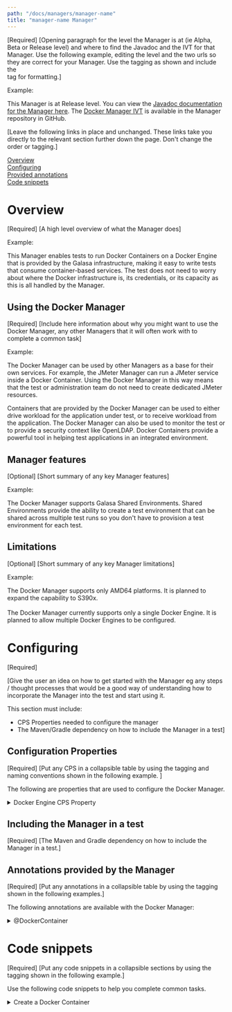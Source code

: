 ```yaml
---
path: "/docs/managers/manager-name"
title: "manager-name Manager"
---
```


[Required]
[Opening paragraph for the level the Manager is at (ie Alpha, Beta or Release level) and where to find the Javadoc and the IVT for that Manager. Use the following example, editing the level and the two urls so they are correct for your Manager. Use the tagging as shown and include the <br> tag for formatting.]

Example:

This Manager is at Release level. You can view the <a href="https://javadoc.galasa.dev/dev/galasa/docker/package-summary.html">Javadoc documentation for the Manager here</a>. The <a href="https://github.com/galasa-dev/managers/tree/main/galasa-managers-parent/galasa-managers-cloud-parent/dev.galasa.docker.manager.ivt">Docker Manager IVT</a> is available in the Manager repository in GitHub.<br>


[Leave the following links in place and unchanged. These links take you directly to the relevant section further down the page. Don't change the order or tagging.]

[Overview](#overview)<br>
[Configuring](#configuring)<br>
[Provided annotations](#annotations)<br>
[Code snippets](#codesnippets)<br>


# <a name="overview"></a>Overview

[Required]
[A high level overview of what the Manager does]

Example:

This Manager enables tests to run Docker Containers on a Docker Engine that is provided by the Galasa infrastructure, making it easy to write tests that consume container-based services. The test does not need to worry about where the Docker infrastructure is, its credentials, or its capacity as this is all handled by the Manager. 

## <a name="usage"></a>Using the Docker Manager 

[Required]
[Include here information about why you might want to use the Docker Manager, any other Managers that it will often work with to complete a common task]

Example:

The Docker Manager can be used by other Managers as a base for their own services.  For example, the JMeter Manager can run a JMeter service inside a Docker Container.  Using the Docker Manager in this way means that the test or administration team  do not need to create dedicated JMeter resources.

Containers that are provided by the Docker Manager can be used to either drive workload for the application under test, or to receive workload from the application. The Docker Manager can also be used to monitor the test or to provide a security context like  OpenLDAP. Docker Containers provide a powerful tool in helping test applications in an integrated environment.

## <a name="features"></a>Manager features

[Optional]
[Short summary of any key Manager features]

Example:

The Docker Manager supports Galasa Shared Environments.  Shared Environments provide  the ability to create a test environment that can be shared across multiple test runs  so you don't have to provision a test environment for each test.

## <a name="limitations"></a>Limitations

[Optional]
[Short summary of any key Manager limitations]

Example:

The Docker Manager supports only AMD64 platforms. It is planned to expand the capability to S390x. <br><br> The Docker Manager currently supports only a single Docker Engine.  It is planned to allow multiple Docker Engines to be configured. 

# <a name="configuring"></a>Configuring

[Required]

[Give the user an idea on how to get started with the Manager eg any steps / thought processes that would be a good way of understanding how to incorporate the Manager into the test and start using it.

This section must include:
- CPS Properties needed to configure the manager
- The Maven/Gradle dependency on how to include the Manager in a test]

## <a name="cpsproperties"></a>Configuration Properties

[Required]
[Put any CPS in a collapsible table by using the tagging and naming conventions shown in the following example. ]

The following are properties that are used to configure the Docker Manager.
 
 
<details>
<summary>Docker Engine CPS Property</summary>

| Property: | Docker Engine CPS Property |
| --------------------------------------- | :------------------------------------- |
| Name: | docker.engine.[engineId].hostname |
| Description: | Provides location of the Docker Engine |
| Required:  | Yes - the hostname of the Docker Engine must be provided |
| Default value: | None |
| Valid values: | A valid DNS name or IPv4/6 address |
| Examples: | <code>docker.engine.[engineId].hostname=docker.example.company.org<br> docker.engine.[engineId].hostname=192.168.2.3 </code> |

Currently, the Docker Manager supports only a single Docker Engine although it is planned to allow multiple Engines to be configured.<br> To allow local runs to access the local Docker Engine, you must add this property to the CPS and enable the TCP port of your local Docker Engine.<br> If the Docker Engine is not using the default TCP port, you must provide the *docker.engine.port* configuration property in the CPS.

</details>

## <a name="dependencies"></a>Including the Manager in a test

[Required]
[The Maven and Gradle dependency on how to include the Manager in a test.]

## <a name="annotations"></a>Annotations provided by the Manager

[Required]
[Put any annotations in a collapsible table by using the tagging shown in the following examples.]

The following annotations are available with the Docker Manager:

<details>
<summary>@DockerContainer</summary>

The <code>@DockerContainer</code> annotation requests the Docker Manager to allocate a slot and start a container  on the infrastructure Docker Engines. The test can request as many containers as required within  the limits set by the Docker Manager configuration. 

| Attribute: | Docker Container |
| --------------------------------------- | :------------------------------------- |
| `dockerContainerTag` |  The <code>dockerContainerTag</code> is used to identify the Docker Container to other Managers or Shared Environments.  If a test is using multiple  Docker Containers, each separate Docker Container must have a unique tag. If two Docker Containers use the same tag, they will refer to the  same Docker Container. |
| `image` |  The <code>image</code> attribute provides the Docker Image that is used to create the Docker Container.  The image name must not  include the Docker Registry as this is provided in the CPS.   If using a public official image from DockerHub,  then the  image name must be prefixed with <code>library/</code>, for example <code>library/httpd:latest</code>, the Docker Manager will not default to the library namespace like the Docker commands do. |
| `start` |  The <code>start</code> attribute indicates whether the Docker Container should be started automatically. If the  test needs to perform some work before the container is started, then <code>start=false</code> should be used, after which  <code>IDockerContainer.start()</code> can be called to start the container. |
| `dockerEngineTag` |  The <code>dockerEngineTag</code> will be used in the future so that a container can be run on a specific Docker Engine type. You would not normally need to provide a Docker Engine tag. |

### Syntax: 
<code>@DockerContainer(image="library/httpd:latest")<br> public IDockerContainer httpdContainer;<br> @DockerContainer(image="privateimage", start=false)<br> public IDockerContainer container1;<br> </code> 

### Notes:
The <code>IDockerContainer</code> interface gives the test access to the IPv4/6 address and the exposed port numbers of the Docker Container.  The interface also enables the test to execute commands and retrieve the log and transfer files that are sent to  and from the container.<br><br> See <a href="https://javadoc-snapshot.galasa.dev/dev/galasa/docker/DockerContainer.html" target="_blank">DockerContainer</a> and <a href="https://javadoc-snapshot.galasa.dev/dev/galasa/docker/IDockerContainer.html" target="_blank">IDockerContainer</a> Javadoc to find out more. 

</details>



# <a name="codesnippets"></a>Code snippets

[Required]
[Put any code snippets in a collapsible sections by using the tagging shown in the following example.]

Use the following code snippets to help you complete common tasks.

<details><summary>Create a Docker Container</summary>

The following snippet shows the minimum code that is required to request a Docker Container in a Galasa test:

```
@Dockercontainer(image="library/httpd:latest", tag="http", start=true)
public IDockercontainer container1;
```

The code creates a Docker Container with an Apache HTTP Server running on port 80. Although this does not provide much, it does give a known target HTTP Server that you can start and stop in order to test how your application responds in those circumstances.  By accessing the *container1* field, you can find the IP address and port that was used for the container. 


At the end of the test, the Docker Manager automatically stops and discards the Docker Container. If for some reason the test was not able to do this, the Docker Manager resource management routines perform the same clean up after the Galasa Ecosystem discovers the test has disappeared.

There is no limit in Galasa on how many Docker Containers can be used within a single test. The only limit is the number of Docker Containers that can be started in the Galasa Ecosystem. This limit is set by the Galasa Administrator and is typically set to the maximum number of containers that can be supported by the Docker Server or Swarm.  If there are not enough slots available for an automated run, the run is put back on the queue in *waiting* state to retry. Local test runs fail if there are not enough container slots available.
</details>


